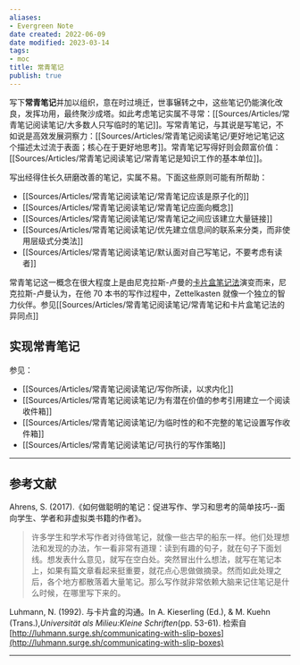 ```yaml
---
aliases:
- Evergreen Note
date created: 2022-06-09
date modified: 2023-03-14
tags:
- moc
title: 常青笔记
publish: true
---
```



写下**常青笔记**并加以组织，意在时过境迁，世事辗转之中，这些笔记仍能演化改良，发挥功用，最终聚沙成塔。如此考虑笔记实属不寻常：[[Sources/Articles/常青笔记阅读笔记/大多数人只写临时的笔记]]。写常青笔记，与其说是写笔记，不如说是高效发展洞察力：[[Sources/Articles/常青笔记阅读笔记/更好地记笔记这个描述太过流于表面；核心在于更好地思考]]。常青笔记写得好则会颇富价值：[[Sources/Articles/常青笔记阅读笔记/常青笔记是知识工作的基本单位]]。

写出经得住长久研磨改善的笔记，实属不易。下面这些原则可能有所帮助：

- [[Sources/Articles/常青笔记阅读笔记/常青笔记应该是原子化的]]
- [[Sources/Articles/常青笔记阅读笔记/常青笔记应面向概念]]
- [[Sources/Articles/常青笔记阅读笔记/常青笔记之间应该建立大量链接]]
- [[Sources/Articles/常青笔记阅读笔记/优先建立信息间的联系来分类，而非使用层级式分类法]]
- [[Sources/Articles/常青笔记阅读笔记/默认面对自己写笔记，不要考虑有读者]]

常青笔记这一概念在很大程度上是由尼克拉斯-卢曼的[卡片盒笔记法](https://notes.andymatuschak.org/z2QvtE9w5zs49x7WUeG8Ut1vywHDLiG2Wkm9p)演变而来，尼克拉斯-卢曼认为，在他 70 本书的写作过程中，Zettelkasten 就像一个独立的智力伙伴。参见[[Sources/Articles/常青笔记阅读笔记/常青笔记和卡片盒笔记法的异同点]]

## 实现常青笔记

参见：

- [[Sources/Articles/常青笔记阅读笔记/写你所读，以求内化]]
- [[Sources/Articles/常青笔记阅读笔记/为有潜在价值的参考引用建立一个阅读收件箱]]
- [[Sources/Articles/常青笔记阅读笔记/为临时性的和不完整的笔记设置写作收件箱]]
- [[Sources/Articles/常青笔记阅读笔记/可执行的写作策略]]

___

## 参考文献

Ahrens, S. (2017).《如何做聪明的笔记：促进写作、学习和思考的简单技巧--面向学生、学者和非虚拟类书籍的作者》。

> 许多学生和学术写作者对待做笔记，就像一些古早的船东一样。他们处理想法和发现的办法，乍一看非常有道理：读到有趣的句子，就在句子下面划线。想发表什么意见，就写在空白处。突然冒出什么想法，就写在笔记本上，如果有篇文章看起来挺重要，就花点心思做做摘录。然而如此处理之后，各个地方都散落着大量笔记。那么写作就非常依赖大脑来记住笔记是什么时候，在哪里写下来的。

Luhmann, N. (1992). 与卡片盒的沟通。In A. Kieserling (Ed.), & M. Kuehn (Trans.),*Universität als Milieu:Kleine Schriften*(pp. 53-61). 检索自 [http://luhmann.surge.sh/communicating-with-slip-boxes](http://luhmann.surge.sh/communicating-with-slip-boxes)

---
